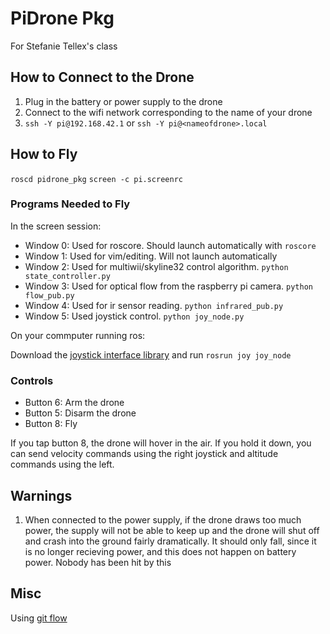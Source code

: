 # PiDrone Pkg

For Stefanie Tellex's class

## How to Connect to the Drone

1. Plug in the battery or power supply to the drone
2. Connect to the wifi network corresponding to the name of your drone
3. `ssh -Y pi@192.168.42.1` or `ssh -Y pi@<nameofdrone>.local`

## How to Fly

`roscd pidrone_pkg`
`screen -c pi.screenrc`

### Programs Needed to Fly

In the screen session:

- Window 0: Used for roscore. Should launch automatically with `roscore`
- Window 1: Used for vim/editing. Will not launch automatically
- Window 2: Used for multiwii/skyline32 control algorithm. `python state_controller.py`
- Window 3: Used for optical flow from the raspberry pi camera. `python flow_pub.py`
- Window 4: Used for ir sensor reading. `python infrared_pub.py`
- Window 5: Used joystick control. `python joy_node.py`

On your commputer running ros:

Download the [joystick interface library](http://wiki.ros.org/joy) and run `rosrun joy joy_node`

### Controls

- Button 6: Arm the drone
- Button 5: Disarm the drone
- Button 8: Fly

If you tap button 8, the drone will hover in the air. If you hold it down, you
can send velocity commands using the right joystick and altitude commands using
the left.

## Warnings

1. When connected to the power supply, if the drone draws too much power, the
   supply will not be able to keep up and the drone will shut off and crash
   into the ground fairly dramatically. It should only fall, since it is no
   longer recieving power, and this does not happen on battery power. Nobody
   has been hit by this

## Misc

Using [git flow](http://danielkummer.github.io/git-flow-cheatsheet/)
